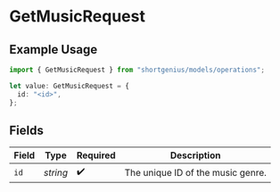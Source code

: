 # GetMusicRequest

## Example Usage

```typescript
import { GetMusicRequest } from "shortgenius/models/operations";

let value: GetMusicRequest = {
  id: "<id>",
};
```

## Fields

| Field                             | Type                              | Required                          | Description                       |
| --------------------------------- | --------------------------------- | --------------------------------- | --------------------------------- |
| `id`                              | *string*                          | :heavy_check_mark:                | The unique ID of the music genre. |
